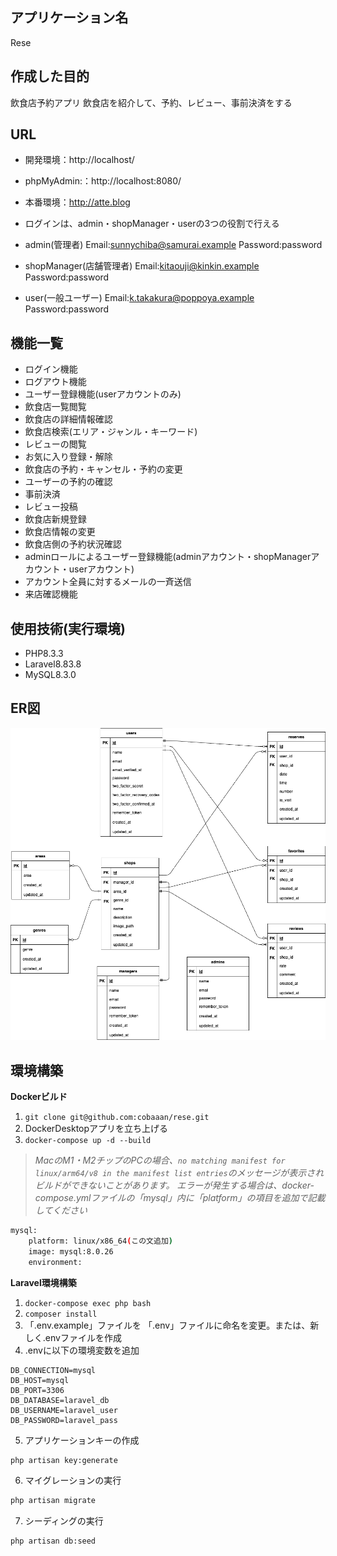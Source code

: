 ## アプリケーション名
Rese

## 作成した目的
飲食店予約アプリ
飲食店を紹介して、予約、レビュー、事前決済をする

## URL
- 開発環境：http://localhost/
- phpMyAdmin:：http://localhost:8080/
- 本番環境：http://atte.blog

- ログインは、admin・shopManager・userの3つの役割で行える
- admin(管理者) Email:sunnychiba@samurai.example Password:password
- shopManager(店舗管理者) Email:kitaouji@kinkin.example Password:password
- user(一般ユーザー) Email:k.takakura@poppoya.example Password:password

## 機能一覧
- ログイン機能
- ログアウト機能
- ユーザー登録機能(userアカウントのみ)
- 飲食店一覧閲覧
- 飲食店の詳細情報確認
- 飲食店検索(エリア・ジャンル・キーワード)
- レビューの閲覧
- お気に入り登録・解除
- 飲食店の予約・キャンセル・予約の変更
- ユーザーの予約の確認
- 事前決済
- レビュー投稿
- 飲食店新規登録
- 飲食店情報の変更
- 飲食店側の予約状況確認
- adminロールによるユーザー登録機能(adminアカウント・shopManagerアカウント・userアカウント)
- アカウント全員に対するメールの一斉送信
- 来店確認機能
  

## 使用技術(実行環境)
- PHP8.3.3
- Laravel8.83.8
- MySQL8.3.0

## ER図
![alt text](rese.drawio-1.png)

## 環境構築
**Dockerビルド**
1. `git clone git@github.com:cobaaan/rese.git`
2. DockerDesktopアプリを立ち上げる
3. `docker-compose up -d --build`

> *MacのM1・M2チップのPCの場合、`no matching manifest for linux/arm64/v8 in the manifest list entries`のメッセージが表示されビルドができないことがあります。
エラーが発生する場合は、docker-compose.ymlファイルの「mysql」内に「platform」の項目を追加で記載してください*
``` bash
mysql:
    platform: linux/x86_64(この文追加)
    image: mysql:8.0.26
    environment:
```

**Laravel環境構築**
1. `docker-compose exec php bash`
2. `composer install`
3. 「.env.example」ファイルを 「.env」ファイルに命名を変更。または、新しく.envファイルを作成
4. .envに以下の環境変数を追加
``` text
DB_CONNECTION=mysql
DB_HOST=mysql
DB_PORT=3306
DB_DATABASE=laravel_db
DB_USERNAME=laravel_user
DB_PASSWORD=laravel_pass
```
5. アプリケーションキーの作成
``` bash
php artisan key:generate
```

6. マイグレーションの実行
``` bash
php artisan migrate
```

7. シーディングの実行
``` bash
php artisan db:seed
```

